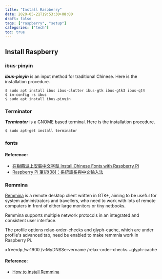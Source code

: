 ```yaml
---
title: "Install Raspberry"
date: 2020-05-21T19:53:30+08:00
draft: false
tags: ["raspberry", "setup"]
categories: ["tech"]
toc: true
---
```

## Install Raspberry
<!--more--> 

### ibus-pinyin
***ibus-pinyin*** is an input method for traditional Chinese.
Here is the installation procedure.
```
$ sudo apt install ibus ibus-clutter ibus-gtk ibus-gtk3 ibus-qt4
$ im-config -s ibus
$ sudo apt install ibus-pinyin
```

### Terminator
***Terminator*** is a GNOME based terminal.
Here is the installation procedure.

```
$ sudo apt-get install terminator
```

### fonts

#### Reference:
- [在樹莓派上安裝中文字型 Install Chinese Fonts with Raspberry Pi](http://studyraspberrypi.blogspot.com/2015/12/install-chinese-fonts.html)
- [Raspberry Pi 筆記(38)：系統語系與中文輸入法](https://atceiling.blogspot.com/2017/03/raspberry-pi_26.html)

### Remmina
[Remmina](https://remmina.org/) is a remote desktop client written in GTK+, aiming to be useful for system administrators and travellers, who need to work with lots of remote computers in front of either large monitors or tiny netbooks.

Remmina supports multiple network protocols in an integrated and consistent user interface.

The profile options relax-order-checks and glyph-cache, which are under profile's advanced tab, need be enabled to make remmnia work in Raspberry Pi.

xfreerdp /w:1900 /v:MyDNSServername /relax-order-checks +glyph-cache


#### Reference:
- [How to install Remmina](https://remmina.org/how-to-install-remmina/)




